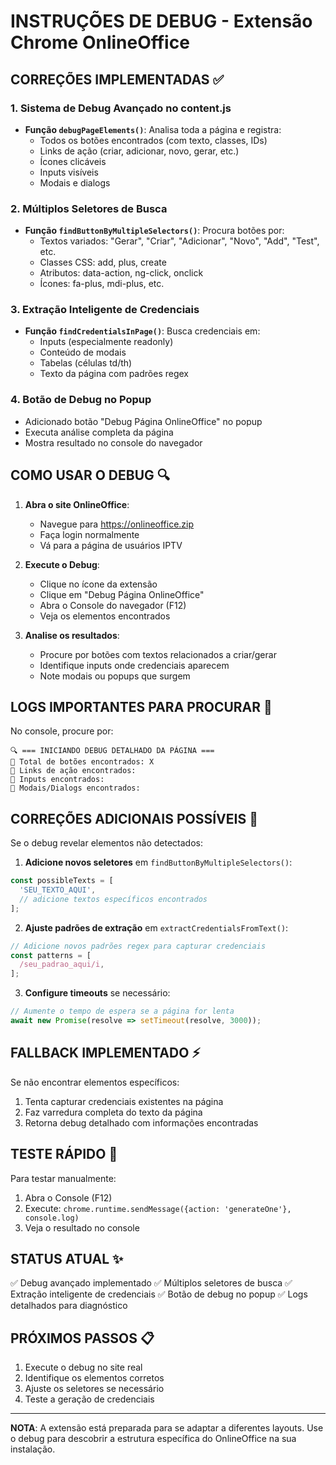 # INSTRUÇÕES DE DEBUG - Extensão Chrome OnlineOffice

## CORREÇÕES IMPLEMENTADAS ✅

### 1. Sistema de Debug Avançado no content.js
- **Função `debugPageElements()`**: Analisa toda a página e registra:
  - Todos os botões encontrados (com texto, classes, IDs)
  - Links de ação (criar, adicionar, novo, gerar, etc.)
  - Ícones clicáveis
  - Inputs visíveis
  - Modais e dialogs
  
### 2. Múltiplos Seletores de Busca
- **Função `findButtonByMultipleSelectors()`**: Procura botões por:
  - Textos variados: "Gerar", "Criar", "Adicionar", "Novo", "Add", "Test", etc.
  - Classes CSS: add, plus, create
  - Atributos: data-action, ng-click, onclick
  - Ícones: fa-plus, mdi-plus, etc.

### 3. Extração Inteligente de Credenciais
- **Função `findCredentialsInPage()`**: Busca credenciais em:
  - Inputs (especialmente readonly)
  - Conteúdo de modais
  - Tabelas (células td/th)
  - Texto da página com padrões regex

### 4. Botão de Debug no Popup
- Adicionado botão "Debug Página OnlineOffice" no popup
- Executa análise completa da página
- Mostra resultado no console do navegador

## COMO USAR O DEBUG 🔍

1. **Abra o site OnlineOffice**:
   - Navegue para https://onlineoffice.zip
   - Faça login normalmente
   - Vá para a página de usuários IPTV

2. **Execute o Debug**:
   - Clique no ícone da extensão
   - Clique em "Debug Página OnlineOffice"
   - Abra o Console do navegador (F12)
   - Veja os elementos encontrados

3. **Analise os resultados**:
   - Procure por botões com textos relacionados a criar/gerar
   - Identifique inputs onde credenciais aparecem
   - Note modais ou popups que surgem

## LOGS IMPORTANTES PARA PROCURAR 🎯

No console, procure por:
```
🔍 === INICIANDO DEBUG DETALHADO DA PÁGINA ===
🔘 Total de botões encontrados: X
🔗 Links de ação encontrados:
📝 Inputs encontrados:
💬 Modais/Dialogs encontrados:
```

## CORREÇÕES ADICIONAIS POSSÍVEIS 🔧

Se o debug revelar elementos não detectados:

1. **Adicione novos seletores** em `findButtonByMultipleSelectors()`:
```javascript
const possibleTexts = [
  'SEU_TEXTO_AQUI',
  // adicione textos específicos encontrados
];
```

2. **Ajuste padrões de extração** em `extractCredentialsFromText()`:
```javascript
// Adicione novos padrões regex para capturar credenciais
const patterns = [
  /seu_padrao_aqui/i,
];
```

3. **Configure timeouts** se necessário:
```javascript
// Aumente o tempo de espera se a página for lenta
await new Promise(resolve => setTimeout(resolve, 3000));
```

## FALLBACK IMPLEMENTADO ⚡

Se não encontrar elementos específicos:
1. Tenta capturar credenciais existentes na página
2. Faz varredura completa do texto da página
3. Retorna debug detalhado com informações encontradas

## TESTE RÁPIDO 🚀

Para testar manualmente:
1. Abra o Console (F12)
2. Execute: `chrome.runtime.sendMessage({action: 'generateOne'}, console.log)`
3. Veja o resultado no console

## STATUS ATUAL ✨

✅ Debug avançado implementado
✅ Múltiplos seletores de busca
✅ Extração inteligente de credenciais
✅ Botão de debug no popup
✅ Logs detalhados para diagnóstico

## PRÓXIMOS PASSOS 📋

1. Execute o debug no site real
2. Identifique os elementos corretos
3. Ajuste os seletores se necessário
4. Teste a geração de credenciais

---
**NOTA**: A extensão está preparada para se adaptar a diferentes layouts. Use o debug para descobrir a estrutura específica do OnlineOffice na sua instalação.